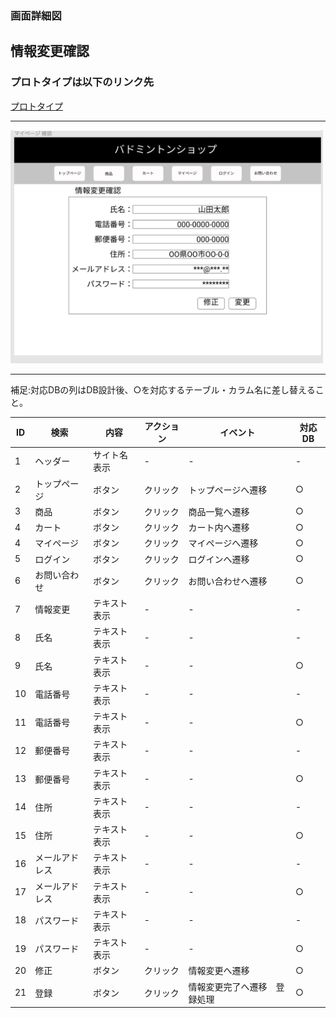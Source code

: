 ### 画面詳細図
## 情報変更確認
### プロトタイプは以下のリンク先
[プロトタイプ](https://www.figma.com/file/xd5QU5AZieLSmIfT1NGZW3/original?node-id=30%3A1294)
*****
<img src="../img/情報変更確認1.png" width="500">

*****

補足:対応DBの列はDB設計後、○を対応するテーブル・カラム名に差し替えること。

| ID | 検索 | 内容 | アクション | イベント | 対応DB |
|----|-----|-----|---------|--------|-------|
|1|ヘッダー|サイト名表示|-|-|-|
|2|トップページ|ボタン|クリック|トップページへ遷移|○|
|3|商品|ボタン|クリック|商品一覧へ遷移|○|
|4|カート|ボタン|クリック|カート内へ遷移|○|
|4|マイページ|ボタン|クリック|マイページへ遷移|○|
|5|ログイン|ボタン|クリック|ログインへ遷移|○|
|6|お問い合わせ|ボタン|クリック|お問い合わせへ遷移|○|
|7|情報変更|テキスト表示|-|-|-|
|8|氏名|テキスト表示|-|-|-|
|9|氏名|テキスト表示|-|-|○|
|10|電話番号|テキスト表示|-|-|-|
|11|電話番号|テキスト表示|-|-|○|
|12|郵便番号|テキスト表示|-|-|-|
|13|郵便番号|テキスト表示|-|-|○|
|14|住所|テキスト表示|-|-|-|
|15|住所|テキスト表示|-|-|○|
|16|メールアドレス|テキスト表示|-|-|-|
|17|メールアドレス|テキスト表示|-|-|○|
|18|パスワード|テキスト表示|-|-|-|
|19|パスワード|テキスト表示|-|-|○|
|20|修正|ボタン|クリック|情報変更へ遷移|○|
|21|登録|ボタン|クリック|情報変更完了へ遷移　登録処理|○|



